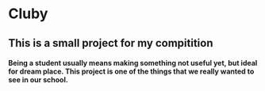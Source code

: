 # Cluby
<h2>This is a small project for my compitition</h2>
<h4>Being a student usually means making something not useful yet, but ideal for dream place. This project is one of the things that we really wanted to see in our school.</h4>
